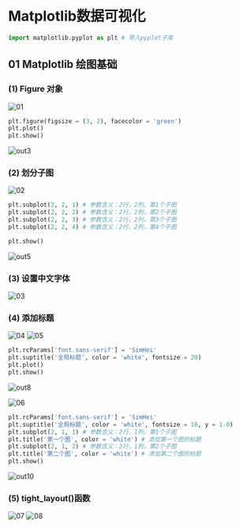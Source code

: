 ﻿# Matplotlib数据可视化
```python
import matplotlib.pyplot as plt # 导入pyplot子库
```

## 01 Matplotlib 绘图基础
### (1) Figure 对象
![01](https://img-blog.csdnimg.cn/20200802171117947.png?x-oss-process=image/watermark,type_ZmFuZ3poZW5naGVpdGk,shadow_10,text_aHR0cHM6Ly9ibG9nLmNzZG4ubmV0L3dlaXhpbl80NDMzODc4MA==,size_16,color_FFFFFF,t_70)
```python
plt.figure(figsize = (3, 2), facecolor = 'green')
plt.plot()
plt.show()
```
![out3](https://img-blog.csdnimg.cn/20200802171630909.png)

### (2) 划分子图
![02](https://img-blog.csdnimg.cn/20200802171328401.png?x-oss-process=image/watermark,type_ZmFuZ3poZW5naGVpdGk,shadow_10,text_aHR0cHM6Ly9ibG9nLmNzZG4ubmV0L3dlaXhpbl80NDMzODc4MA==,size_16,color_FFFFFF,t_70)

```python
plt.subplot(2, 2, 1) # 参数含义：2行，2列，第1个子图
plt.subplot(2, 2, 2) # 参数含义：2行，2列，第2个子图
plt.subplot(2, 2, 3) # 参数含义：2行，2列，第3个子图
plt.subplot(2, 2, 4) # 参数含义：2行，2列，第4个子图

plt.show()
```
![out5](https://img-blog.csdnimg.cn/20200802171610152.png?x-oss-process=image/watermark,type_ZmFuZ3poZW5naGVpdGk,shadow_10,text_aHR0cHM6Ly9ibG9nLmNzZG4ubmV0L3dlaXhpbl80NDMzODc4MA==,size_16,color_FFFFFF,t_70)

### (3) 设置中文字体
![03](https://img-blog.csdnimg.cn/20200802171342621.png?x-oss-process=image/watermark,type_ZmFuZ3poZW5naGVpdGk,shadow_10,text_aHR0cHM6Ly9ibG9nLmNzZG4ubmV0L3dlaXhpbl80NDMzODc4MA==,size_16,color_FFFFFF,t_70)


### (4) 添加标题
![04](https://img-blog.csdnimg.cn/20200802171402706.png?x-oss-process=image/watermark,type_ZmFuZ3poZW5naGVpdGk,shadow_10,text_aHR0cHM6Ly9ibG9nLmNzZG4ubmV0L3dlaXhpbl80NDMzODc4MA==,size_16,color_FFFFFF,t_70)
![05](https://img-blog.csdnimg.cn/20200802171411958.png?x-oss-process=image/watermark,type_ZmFuZ3poZW5naGVpdGk,shadow_10,text_aHR0cHM6Ly9ibG9nLmNzZG4ubmV0L3dlaXhpbl80NDMzODc4MA==,size_16,color_FFFFFF,t_70)

```python
plt.rcParams['font.sans-serif'] = 'SimHei'
plt.suptitle('全局标题', color = 'white', fontsize = 20)
plt.plot()
plt.show()
```
![out8](https://img-blog.csdnimg.cn/2020080217154368.png?x-oss-process=image/watermark,type_ZmFuZ3poZW5naGVpdGk,shadow_10,text_aHR0cHM6Ly9ibG9nLmNzZG4ubmV0L3dlaXhpbl80NDMzODc4MA==,size_16,color_FFFFFF,t_70)

![06](https://img-blog.csdnimg.cn/20200802171428594.png?x-oss-process=image/watermark,type_ZmFuZ3poZW5naGVpdGk,shadow_10,text_aHR0cHM6Ly9ibG9nLmNzZG4ubmV0L3dlaXhpbl80NDMzODc4MA==,size_16,color_FFFFFF,t_70)

```python
plt.rcParams['font.sans-serif'] = 'SimHei'
plt.suptitle('全局标题', color = 'white', fontsize = 16, y = 1.0)
plt.subplot(2, 1, 1) # 参数含义：2行，1列，第1个子图
plt.title('第一个图', color = 'white') # 添加第一个图的标题
plt.subplot(2, 1, 2) # 参数含义：2行，1列，第2个子图
plt.title('第二个图', color = 'white') # 添加第二个图的标题
plt.show()
```
![out10](https://img-blog.csdnimg.cn/20200802171524241.png?x-oss-process=image/watermark,type_ZmFuZ3poZW5naGVpdGk,shadow_10,text_aHR0cHM6Ly9ibG9nLmNzZG4ubmV0L3dlaXhpbl80NDMzODc4MA==,size_16,color_FFFFFF,t_70)

### (5) tight_layout()函数
![07](https://img-blog.csdnimg.cn/20200802171451328.png?x-oss-process=image/watermark,type_ZmFuZ3poZW5naGVpdGk,shadow_10,text_aHR0cHM6Ly9ibG9nLmNzZG4ubmV0L3dlaXhpbl80NDMzODc4MA==,size_16,color_FFFFFF,t_70)
![08](https://img-blog.csdnimg.cn/20200802171502125.png?x-oss-process=image/watermark,type_ZmFuZ3poZW5naGVpdGk,shadow_10,text_aHR0cHM6Ly9ibG9nLmNzZG4ubmV0L3dlaXhpbl80NDMzODc4MA==,size_16,color_FFFFFF,t_70)

